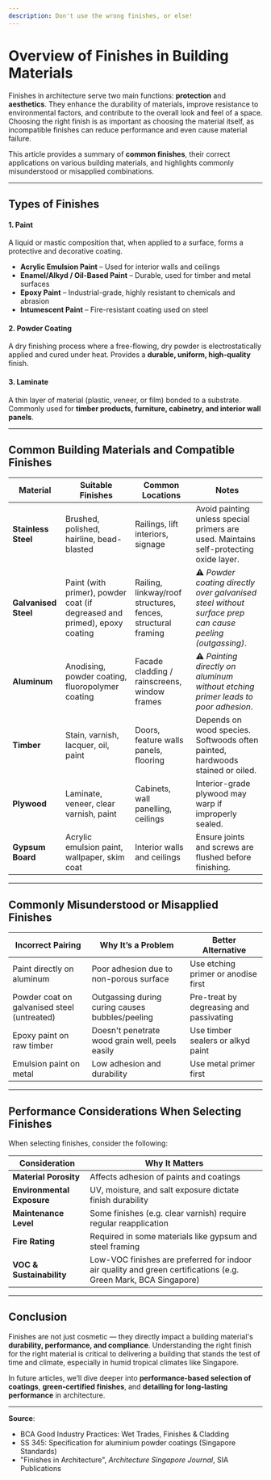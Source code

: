 ```yaml
---
description: Don't use the wrong finishes, or else!
---
```


# Overview of Finishes in Building Materials

Finishes in architecture serve two main functions: **protection** and **aesthetics**. They enhance the durability of materials, improve resistance to environmental factors, and contribute to the overall look and feel of a space. Choosing the right finish is as important as choosing the material itself, as incompatible finishes can reduce performance and even cause material failure.

This article provides a summary of **common finishes**, their correct applications on various building materials, and highlights commonly misunderstood or misapplied combinations.

***

## **Types of Finishes**

#### **1. Paint**

A liquid or mastic composition that, when applied to a surface, forms a protective and decorative coating.

* **Acrylic Emulsion Paint** – Used for interior walls and ceilings
* **Enamel/Alkyd / Oil-Based Paint** – Durable, used for timber and metal surfaces
* **Epoxy Paint** – Industrial-grade, highly resistant to chemicals and abrasion
* **Intumescent Paint** – Fire-resistant coating used on steel

#### **2. Powder Coating**

A dry finishing process where a free-flowing, dry powder is electrostatically applied and cured under heat. Provides a **durable, uniform, high-quality** finish.

#### **3. Laminate**

A thin layer of material (plastic, veneer, or film) bonded to a substrate. Commonly used for **timber products, furniture, cabinetry, and interior wall panels**.

***

## **Common Building Materials and Compatible Finishes**

| Material             | Suitable Finishes                                                         | Common Locations                                             | Notes                                                                                                   |
| -------------------- | ------------------------------------------------------------------------- | ------------------------------------------------------------ | ------------------------------------------------------------------------------------------------------- |
| **Stainless Steel**  | Brushed, polished, hairline, bead-blasted                                 | Railings, lift interiors, signage                            | Avoid painting unless special primers are used. Maintains self-protecting oxide layer.                  |
| **Galvanised Steel** | Paint (with primer), powder coat (if degreased and primed), epoxy coating | Railing, linkway/roof structures, fences, structural framing | ⚠️ _Powder coating directly over galvanised steel without surface prep can cause peeling (outgassing)_. |
| **Aluminum**         | Anodising, powder coating, fluoropolymer coating                          | Facade cladding / rainscreens, window frames                 | ⚠️ _Painting directly on aluminum without etching primer leads to poor adhesion_.                       |
| **Timber**           | Stain, varnish, lacquer, oil, paint                                       | Doors, feature walls panels, flooring                        | Depends on wood species. Softwoods often painted, hardwoods stained or oiled.                           |
| **Plywood**          | Laminate, veneer, clear varnish, paint                                    | Cabinets, wall panelling, ceilings                           | Interior-grade plywood may warp if improperly sealed.                                                   |
| **Gypsum Board**     | Acrylic emulsion paint, wallpaper, skim coat                              | Interior walls and ceilings                                  | Ensure joints and screws are flushed before finishing.                                                  |

***

## **Commonly Misunderstood or Misapplied Finishes**

| Incorrect Pairing                           | Why It’s a Problem                              | Better Alternative                      |
| ------------------------------------------- | ----------------------------------------------- | --------------------------------------- |
| Paint directly on aluminum                  | Poor adhesion due to non-porous surface         | Use etching primer or anodise first     |
| Powder coat on galvanised steel (untreated) | Outgassing during curing causes bubbles/peeling | Pre-treat by degreasing and passivating |
| Epoxy paint on raw timber                   | Doesn't penetrate wood grain well, peels easily | Use timber sealers or alkyd paint       |
| Emulsion paint on metal                     | Low adhesion and durability                     | Use metal primer first                  |

***

## **Performance Considerations When Selecting Finishes**

When selecting finishes, consider the following:

| Consideration              | Why It Matters                                                                                                  |
| -------------------------- | --------------------------------------------------------------------------------------------------------------- |
| **Material Porosity**      | Affects adhesion of paints and coatings                                                                         |
| **Environmental Exposure** | UV, moisture, and salt exposure dictate finish durability                                                       |
| **Maintenance Level**      | Some finishes (e.g. clear varnish) require regular reapplication                                                |
| **Fire Rating**            | Required in some materials like gypsum and steel framing                                                        |
| **VOC & Sustainability**   | Low-VOC finishes are preferred for indoor air quality and green certifications (e.g. Green Mark, BCA Singapore) |

***

## **Conclusion**

Finishes are not just cosmetic — they directly impact a building material's **durability, performance, and compliance**. Understanding the right finish for the right material is critical to delivering a building that stands the test of time and climate, especially in humid tropical climates like Singapore.

In future articles, we’ll dive deeper into **performance-based selection of coatings**, **green-certified finishes**, and **detailing for long-lasting performance** in architecture.

***

**Source**:

* BCA Good Industry Practices: Wet Trades, Finishes & Cladding
* SS 345: Specification for aluminium powder coatings (Singapore Standards)
* "Finishes in Architecture", _Architecture Singapore Journal_, SIA Publications
